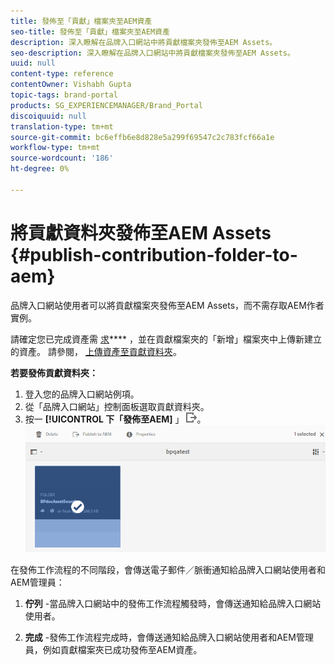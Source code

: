 ```yaml
---
title: 發佈至「貢獻」檔案夾至AEM資產
seo-title: 發佈至「貢獻」檔案夾至AEM資產
description: 深入瞭解在品牌入口網站中將貢獻檔案夾發佈至AEM Assets。
seo-description: 深入瞭解在品牌入口網站中將貢獻檔案夾發佈至AEM Assets。
uuid: null
content-type: reference
contentOwner: Vishabh Gupta
topic-tags: brand-portal
products: SG_EXPERIENCEMANAGER/Brand_Portal
discoiquuid: null
translation-type: tm+mt
source-git-commit: bc6effb6e8d828e5a299f69547c2c783fcf66a1e
workflow-type: tm+mt
source-wordcount: '186'
ht-degree: 0%

---
```



# 將貢獻資料夾發佈至AEM Assets {#publish-contribution-folder-to-aem}

品牌入口網站使用者可以將貢獻檔案夾發佈至AEM Assets，而不需存取AEM作者實例。

請確定您已完成資產需 [求](brand-portal-download-asset-requirements.md)**** ，並在貢獻檔案夾的「新增」檔案夾中上傳新建立的資產。 請參閱， [上傳資產至貢獻資料夾](brand-portal-upload-assets-to-contribution-folder.md)。

**若要發佈貢獻資料夾：**

1. 登入您的品牌入口網站例項。
1. 從「品牌入口網站」控制面板選取貢獻資料夾。
1. 按一 **[!UICONTROL 下「發佈至AEM]** 」 ![](assets/export.png)。
   ![](assets/publish-contribution-folder-to-aem.png)

在發佈工作流程的不同階段，會傳送電子郵件／脈衝通知給品牌入口網站使用者和AEM管理員：
1. **佇列** -當品牌入口網站中的發佈工作流程觸發時，會傳送通知給品牌入口網站使用者。

1. **完成** -發佈工作流程完成時，會傳送通知給品牌入口網站使用者和AEM管理員，例如貢獻檔案夾已成功發佈至AEM資產。


